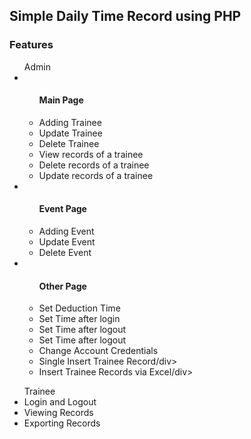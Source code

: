 <h2>Simple Daily Time Record using PHP </h2>



<h3>Features</h3>
<ul>
  Admin
  <li>
    <ul> 
      <h4>Main Page</h4>
      <li>Adding Trainee</div>
      <li>Update Trainee</div>
      <li>Delete Trainee</div>
      <li>View records of a trainee</div>
      <li>Delete records of a trainee</div>
      <li>Update records of a trainee</div>
    </ul>
  </li>
  <li>
    <ul> 
      <h4>Event Page</h4>
      <li>Adding Event</div>
      <li>Update Event</div>
      <li>Delete Event</div>
    </ul>
  </li>
  <li>
    <ul> 
      <h4>Other Page</h4>
      <li>Set Deduction Time</div>
      <li>Set Time after login</div>
      <li>Set Time after logout</div>
      <li>Set Time after logout</div>
      <li>Change Account Credentials</div>
      <li>Single Insert Trainee Record/div>
      <li>Insert Trainee Records via Excel/div>
    </ul>
  </li>
</ul>
<ul>
  Trainee
  <li>Login and Logout</li>
  <li>Viewing Records</li>
  <li>Exporting Records</li>
</ul>

